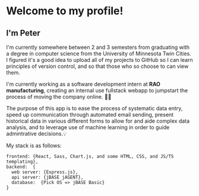 # Welcome to my profile!

## I'm Peter


I'm currently somewhere between 2 and 3 semesters from graduating with a degree in computer science from the University of Minnesota Twin Cities.
I figured it's a good idea to upload all of my projects to GitHub so I can learn principles of version control, and so that those who so choose to can view them.

I'm currently working as a software development intern at __RAO manufacturing__, creating an internal use fullstack webapp to jumpstart the process of moving the company online. 🚀🚀

The purpose of this app is to ease the process of systematic data entry, speed up communication through automated email sending, present historical data in various different forms to allow for and aide complex data analysis, and to leverage use of machine learning in order to guide admintrative decisions.💡

My stack is as follows:
```
frontend: {React, Sass, Chart.js, and some HTML, CSS, and JS/TS templating},
backend:  {
  web server: {Express.js},
  api server: {jBASE jAGENT},
  database:  {Pick OS => jBASE Basic}
}
```
